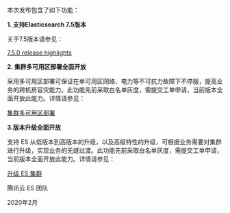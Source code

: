 本次发布包含了如下功能：



**1. 支持Elasticsearch 7.5版本**

关于7.5版本请参见：

[ 7.5.0 release highlights ](https://www.elastic.co/guide/en/elasticsearch/reference/7.5/release-highlights-7.5.0.html)

**2. 集群多可用区部署全面开放**

采用多可用区部署可保证在单可用区网络、电力等不可抗力故障下不停服，提高业务的跨机房容灾能力。此功能先前采取白名单灰度，需提交工单申请，当前版本全面开放此能力。详情请参见： 

[集群多可用区部署](https://intl.cloud.tencent.com/document/product/845/32591 )

**3.版本升级全面开放**

支持 ES 从低版本到高版本的升级，以及高级特性的升级，可根据业务需要对集群进行升级，实现业务的无缝过渡。此功能先前采取白名单灰度，需提交工单申请，当前版本全面开放此能力。详情请参见：

[升级 ES 集群](https://intl.cloud.tencent.com/zh/document/product/845/32600)

腾讯云 ES 团队

2020年2月